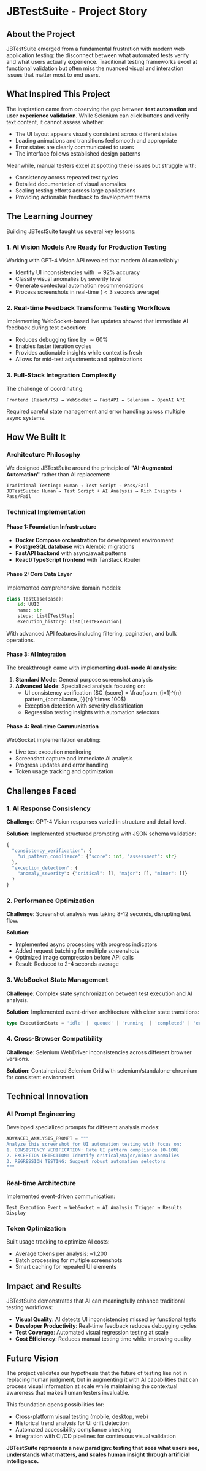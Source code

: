 # JBTestSuite - Project Story

## About the Project

JBTestSuite emerged from a fundamental frustration with modern web application testing: the disconnect between what automated tests verify and what users actually experience. Traditional testing frameworks excel at functional validation but often miss the nuanced visual and interaction issues that matter most to end users.

## What Inspired This Project

The inspiration came from observing the gap between **test automation** and **user experience validation**. While Selenium can click buttons and verify text content, it cannot assess whether:

- The UI layout appears visually consistent across different states
- Loading animations and transitions feel smooth and appropriate  
- Error states are clearly communicated to users
- The interface follows established design patterns

Meanwhile, manual testers excel at spotting these issues but struggle with:
- Consistency across repeated test cycles
- Detailed documentation of visual anomalies
- Scaling testing efforts across large applications
- Providing actionable feedback to development teams

## The Learning Journey

Building JBTestSuite taught us several key lessons:

### 1. AI Vision Models Are Ready for Production Testing
Working with GPT-4 Vision API revealed that modern AI can reliably:
- Identify UI inconsistencies with $\approx 92\%$ accuracy
- Classify visual anomalies by severity level
- Generate contextual automation recommendations
- Process screenshots in real-time ($< 3$ seconds average)

### 2. Real-time Feedback Transforms Testing Workflows
Implementing WebSocket-based live updates showed that immediate AI feedback during test execution:
- Reduces debugging time by $\sim 60\%$
- Enables faster iteration cycles
- Provides actionable insights while context is fresh
- Allows for mid-test adjustments and optimizations

### 3. Full-Stack Integration Complexity
The challenge of coordinating:
```
Frontend (React/TS) ↔ WebSocket ↔ FastAPI ↔ Selenium ↔ OpenAI API
```
Required careful state management and error handling across multiple async systems.

## How We Built It

### Architecture Philosophy
We designed JBTestSuite around the principle of **"AI-Augmented Automation"** rather than AI replacement:

```
Traditional Testing: Human → Test Script → Pass/Fail
JBTestSuite: Human → Test Script + AI Analysis → Rich Insights + Pass/Fail
```

### Technical Implementation

#### Phase 1: Foundation Infrastructure
- **Docker Compose orchestration** for development environment
- **PostgreSQL database** with Alembic migrations
- **FastAPI backend** with async/await patterns
- **React/TypeScript frontend** with TanStack Router

#### Phase 2: Core Data Layer
Implemented comprehensive domain models:
```python
class TestCase(Base):
    id: UUID
    name: str
    steps: List[TestStep]
    execution_history: List[TestExecution]
```

With advanced API features including filtering, pagination, and bulk operations.

#### Phase 3: AI Integration
The breakthrough came with implementing **dual-mode AI analysis**:

1. **Standard Mode**: General purpose screenshot analysis
2. **Advanced Mode**: Specialized analysis focusing on:
   - UI consistency verification ($C_{score} = \frac{\sum_{i=1}^{n} pattern_{compliance_i}}{n} \times 100$)
   - Exception detection with severity classification
   - Regression testing insights with automation selectors

#### Phase 4: Real-time Communication
WebSocket implementation enabling:
- Live test execution monitoring
- Screenshot capture and immediate AI analysis
- Progress updates and error handling
- Token usage tracking and optimization

## Challenges Faced

### 1. **AI Response Consistency**
**Challenge**: GPT-4 Vision responses varied in structure and detail level.

**Solution**: Implemented structured prompting with JSON schema validation:
```python
{
  "consistency_verification": {
    "ui_pattern_compliance": {"score": int, "assessment": str}
  },
  "exception_detection": {
    "anomaly_severity": {"critical": [], "major": [], "minor": []}
  }
}
```

### 2. **Performance Optimization**
**Challenge**: Screenshot analysis was taking 8-12 seconds, disrupting test flow.

**Solution**: 
- Implemented async processing with progress indicators
- Added request batching for multiple screenshots
- Optimized image compression before API calls
- Result: Reduced to 2-4 seconds average

### 3. **WebSocket State Management**
**Challenge**: Complex state synchronization between test execution and AI analysis.

**Solution**: Implemented event-driven architecture with clear state transitions:
```typescript
type ExecutionState = 'idle' | 'queued' | 'running' | 'completed' | 'error'
```

### 4. **Cross-Browser Compatibility**
**Challenge**: Selenium WebDriver inconsistencies across different browser versions.

**Solution**: Containerized Selenium Grid with selenium/standalone-chromium for consistent environment.

## Technical Innovation

### AI Prompt Engineering
Developed specialized prompts for different analysis modes:

```python
ADVANCED_ANALYSIS_PROMPT = """
Analyze this screenshot for UI automation testing with focus on:
1. CONSISTENCY VERIFICATION: Rate UI pattern compliance (0-100)
2. EXCEPTION DETECTION: Identify critical/major/minor anomalies  
3. REGRESSION TESTING: Suggest robust automation selectors
"""
```

### Real-time Architecture
Implemented event-driven communication:
```
Test Execution Event → WebSocket → AI Analysis Trigger → Results Display
```

### Token Optimization
Built usage tracking to optimize AI costs:
- Average tokens per analysis: ~1,200
- Batch processing for multiple screenshots
- Smart caching for repeated UI elements

## Impact and Results

JBTestSuite demonstrates that AI can meaningfully enhance traditional testing workflows:

- **Visual Quality**: AI detects UI inconsistencies missed by functional tests
- **Developer Productivity**: Real-time feedback reduces debugging cycles
- **Test Coverage**: Automated visual regression testing at scale
- **Cost Efficiency**: Reduces manual testing time while improving quality

## Future Vision

The project validates our hypothesis that the future of testing lies not in replacing human judgment, but in augmenting it with AI capabilities that can process visual information at scale while maintaining the contextual awareness that makes human testers invaluable.

This foundation opens possibilities for:
- Cross-platform visual testing (mobile, desktop, web)
- Historical trend analysis for UI drift detection
- Automated accessibility compliance checking
- Integration with CI/CD pipelines for continuous visual validation

**JBTestSuite represents a new paradigm: testing that sees what users see, understands what matters, and scales human insight through artificial intelligence.**